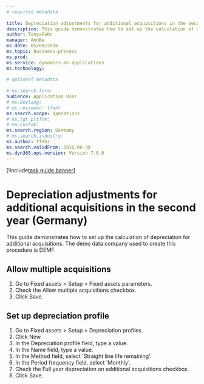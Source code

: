 ```yaml
--- 
# required metadata 
 
title: Depreciation adjustments for additional acquisitions in the second year (Germany)
description: This guide demonstrates how to set up the calculation of depreciation for additional acquisitions. 
author: TonyaFehr 
manager: AnnBe 
ms.date: 05/09/2016
ms.topic: business-process 
ms.prod:  
ms.service: dynamics-ax-applications 
ms.technology:  
 
# optional metadata 
 
# ms.search.form:   
audience: Application User 
# ms.devlang:  
# ms.reviewer: tfehr 
ms.search.scope: Operations 
# ms.tgt_pltfrm:  
# ms.custom:  
ms.search.region: Germany
# ms.search.industry: 
ms.author: tfehr 
ms.search.validFrom: 2016-06-30 
ms.dyn365.ops.version: Version 7.0.0 
---
```


[!include[task guide banner](.../includes/task-guide-banner.md)]

# Depreciation adjustments for additional acquisitions in the second year (Germany)

This guide demonstrates how to set up the calculation of depreciation for additional acquisitions. The demo data company used to create this procedure is DEMF.


## Allow multiple acquisitions
1. Go to Fixed assets > Setup > Fixed assets parameters.
2. Check the Allow multiple acquisitions checkbox.
3. Click Save.

## Set up depreciation profile
1. Go to Fixed assets > Setup > Depreciation profiles.
2. Click New.
3. In the Depreciation profile field, type a value.
4. In the Name field, type a value.
5. In the Method field, select 'Straight line life remaining'.
6. In the Period frequency field, select 'Monthly'.
7. Check the Full year depreciation on additional acquisitions checkbox.
8. Click Save.

